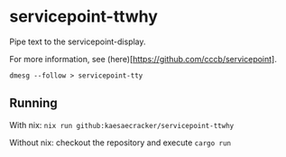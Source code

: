 # servicepoint-ttwhy

Pipe text to the servicepoint-display.

For more information, see (here)[https://github.com/cccb/servicepoint].

```shell
dmesg --follow > servicepoint-tty
```

## Running

With nix: `nix run github:kaesaecracker/servicepoint-ttwhy`

Without nix: checkout the repository and execute `cargo run`
